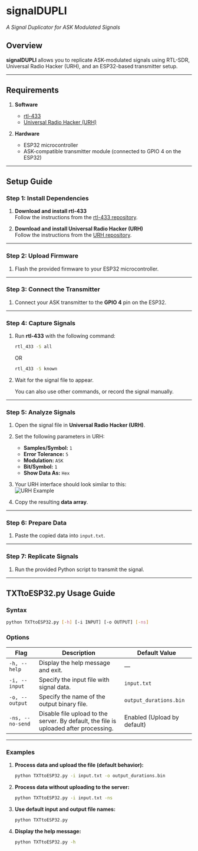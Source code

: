 # **signalDUPLI**  
*A Signal Duplicator for ASK Modulated Signals*

## **Overview**  
**signalDUPLI** allows you to replicate ASK-modulated signals using RTL-SDR, Universal Radio Hacker (URH), and an ESP32-based transmitter setup.  

---

## **Requirements**  
1. **Software**  
   - [rtl-433](https://github.com/merbanan/rtl_433)  
   - [Universal Radio Hacker (URH)](https://github.com/jopohl/urh)  

2. **Hardware**  
   - ESP32 microcontroller  
   - ASK-compatible transmitter module (connected to GPIO 4 on the ESP32)  

---

## **Setup Guide**

### **Step 1: Install Dependencies**
1. **Download and install rtl-433**  
   Follow the instructions from the [rtl-433 repository](https://github.com/merbanan/rtl_433).  

2. **Download and install Universal Radio Hacker (URH)**  
   Follow the instructions from the [URH repository](https://github.com/jopohl/urh).  

---

### **Step 2: Upload Firmware**  
1. Flash the provided firmware to your ESP32 microcontroller.  

---

### **Step 3: Connect the Transmitter**  
1. Connect your ASK transmitter to the **GPIO 4** pin on the ESP32.  

---

### **Step 4: Capture Signals**  
1. Run **rtl-433** with the following command:  
   ```bash
   rtl_433 -S all
   ```
   OR
   
    ```bash
   rtl_433 -S known
   ```
2. Wait for the signal file to appear.
       
   You can also use other commands, or record the signal manually.

---

### **Step 5: Analyze Signals**  
1. Open the signal file in **Universal Radio Hacker (URH)**.  

2. Set the following parameters in URH:  
   - **Samples/Symbol:** `1`  
   - **Error Tolerance:** `5`  
   - **Modulation:** `ASK`  
   - **Bit/Symbol:** `1`  
   - **Show Data As:** `Hex`  

3. Your URH interface should look similar to this:  
   ![URH Example](https://github.com/kototronik/signalDUPLI/blob/main/1.png?raw=true)  

4. Copy the resulting **data array**.  

---

### **Step 6: Prepare Data**  
1. Paste the copied data into `input.txt`.  

---

### **Step 7: Replicate Signals**  
1. Run the provided Python script to transmit the signal.

---

## **TXTtoESP32.py Usage Guide**

### **Syntax**
```bash
python TXTtoESP32.py [-h] [-i INPUT] [-o OUTPUT] [-ns]
```

### **Options**
| Flag               | Description                                                                                     | Default Value              |
|--------------------|-------------------------------------------------------------------------------------------------|----------------------------|
| `-h, --help`       | Display the help message and exit.                                                              | —                          |
| `-i, --input`      | Specify the input file with signal data.                                                        | `input.txt`               |
| `-o, --output`     | Specify the name of the output binary file.                                                     | `output_durations.bin`    |
| `-ns, --no-send`   | Disable file upload to the server. By default, the file is uploaded after processing.           | Enabled (Upload by default)|

---

### **Examples**
1. **Process data and upload the file (default behavior):**
   ```bash
   python TXTtoESP32.py -i input.txt -o output_durations.bin
   ```

2. **Process data without uploading to the server:**
   ```bash
   python TXTtoESP32.py -i input.txt -ns
   ```

3. **Use default input and output file names:**
   ```bash
   python TXTtoESP32.py
   ```

4. **Display the help message:**
   ```bash
   python TXTtoESP32.py -h
   ``` 
